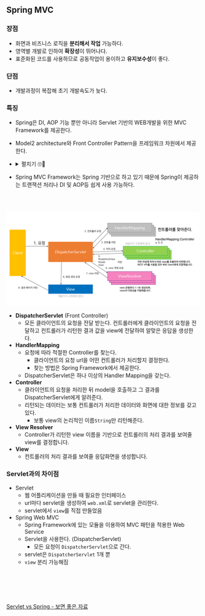 
## Spring MVC


### 장점
* 화면과 비즈니스 로직을 **분리해서 작업** 가능하다.
* 영역별 개발로 인하여 **확장성**이 뛰어나다.
* 표준화된 코드를 사용하므로 공동작업이 용이하고 **유지보수성**이 좋다.

### 단점 
* 개발과정이 복잡해 초기 개발속도가 늦다.

### 특징
* Spring은 DI, AOP 기능 뿐만 아니라 Servlet 기반의 WEB개발을 위한 MVC Framework를 제공한다.
* Model2 architecture와 Front Controller Pattern을 프레임워크 차원에서 제공한다.
* <details>
    <summary>펼치기 🙄🤔</summary>

    > **Model2 architecture?**   
    > client요청 처리는 servlet이 하고 logic 처리는 java 클래스 (Service, Dao/Java Beans)가 하고 client에게 출력하는 response page 제공은 JSP가 담당한다.
    > 👉 MVC(Model-View-Controller) pattern을 웹개발에 도입한 구조
    
    > **Front Controller**  
    > DispatcherServlet이 문지기 역할을 하여 모든 클라이언트 요청을 받아 알맞는 컨트롤러에게 클라이언트 요청을 전달한다.
    
    </details>
  
* Spring MVC Framework는 Spring 기반으로 하고 있기 때문에 Spring이 제공하는 트랜잭션 처리나 DI 및 AOP등 쉽게 사용 가능하다.  

<br>
<br>

![SpringMVC](images/spring_mvc.png)  

* **DispatcherServlet** (Front Controller)  
  * 모든 클라이언트의 요청을 전달 받는다. 
    컨트롤러에게 클라이언트의 요청을 전달하고 컨트롤러가 리턴한 결과 값을 view에 전달하여 알맞은 응답을 생성한다.  
* **HandlerMapping**  
  * 요청에 따라 적절한 Controller를 찾는다.  
    * 클라이언트의 요청 url을 어떤 컨트롤러가 처리할지 결정한다.
    * 찾는 방법은 Spring Framework에서 제공한다.
  * DispatcherServlet은 하나 이상의 Handler Mapping을 갖는다. 
* **Controller**  
  * 클라이언트의 요청을 처리한 뒤 model을 호출하고 그 결과를 DispatcherServlet에게 알려준다.  
  * 리턴되는 데이터는 보통 컨트롤러가 처리한 데이터와 화면에 대한 정보를 갖고 있다. 
    * 보통 view의 논리적인 이름`String`만 리턴해준다.
* **View Resolver**  
  * Controller가 리턴한 view 이름을 기반으로 컨트롤러의 처리 결과를 보여줄 view를 결정합니다. 
* **View**  
  * 컨트롤러의 처리 결과를 보여줄 응답화면을 생성합니다. 


### Servlet과의 차이점
* Servlet
  * 웹 어플리케이션을 만들 때 필요한 인터페이스
  * url마다 servlet을 생성하여 `web.xml`로 servlet을 관리한다.
  * servlet에서 `view`를 직접 만들었음
* Spring Web MVC
  * Spring Framework에 있는 모듈을 이용하여 MVC 패턴을 적용한 Web Service  
  * Servlet을 사용한다. (DispatcherServlet)
    * 모든 요청이 `DispatcherServlet`으로 간다.  
  * servlet은 `DispatcherServlet` 1개 뿐
  * `view` 분리 가능해짐


<br><br>
<br><br>


[Servlet vs Spring - 보면 좋은 자료](https://www.youtube.com/watch?v=2pBsXI01J6M)

